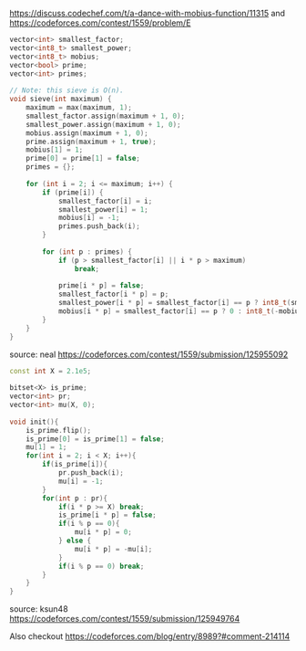 https://discuss.codechef.com/t/a-dance-with-mobius-function/11315 and https://codeforces.com/contest/1559/problem/E

```cpp
vector<int> smallest_factor;
vector<int8_t> smallest_power;
vector<int8_t> mobius;
vector<bool> prime;
vector<int> primes;
 
// Note: this sieve is O(n).
void sieve(int maximum) {
    maximum = max(maximum, 1);
    smallest_factor.assign(maximum + 1, 0);
    smallest_power.assign(maximum + 1, 0);
    mobius.assign(maximum + 1, 0);
    prime.assign(maximum + 1, true);
    mobius[1] = 1;
    prime[0] = prime[1] = false;
    primes = {};
 
    for (int i = 2; i <= maximum; i++) {
        if (prime[i]) {
            smallest_factor[i] = i;
            smallest_power[i] = 1;
            mobius[i] = -1;
            primes.push_back(i);
        }
 
        for (int p : primes) {
            if (p > smallest_factor[i] || i * p > maximum)
                break;
 
            prime[i * p] = false;
            smallest_factor[i * p] = p;
            smallest_power[i * p] = smallest_factor[i] == p ? int8_t(smallest_power[i] + 1) : 1;
            mobius[i * p] = smallest_factor[i] == p ? 0 : int8_t(-mobius[i]);
        }
    }
}
```

source: neal https://codeforces.com/contest/1559/submission/125955092

```cpp
const int X = 2.1e5;
 
bitset<X> is_prime;
vector<int> pr;
vector<int> mu(X, 0);
 
void init(){
	is_prime.flip();
	is_prime[0] = is_prime[1] = false;
	mu[1] = 1;
	for(int i = 2; i < X; i++){
		if(is_prime[i]){
			pr.push_back(i);
			mu[i] = -1;
		}
		for(int p : pr){
			if(i * p >= X) break;
			is_prime[i * p] = false;
			if(i % p == 0){
				mu[i * p] = 0;
			} else {
				mu[i * p] = -mu[i];
			}
			if(i % p == 0) break;
		}
	}
}
```

source: ksun48 https://codeforces.com/contest/1559/submission/125949764

Also checkout https://codeforces.com/blog/entry/8989?#comment-214114

